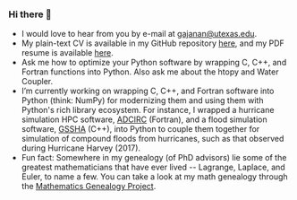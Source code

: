 ### Hi there 👋

<!--
**gajanan-choudhary/gajanan-choudhary** is a ✨ _special_ ✨ repository because its `README.md` (this file) appears on your GitHub profile.

Here are some ideas to get you started:

- 🔭 I’m currently working on ...
- 🌱 I’m currently learning ...
- 👯 I’m looking to collaborate on ...
- 🤔 I’m looking for help with ...
- 💬 Ask me about ...
- 📫 How to reach me: ...
- 😄 Pronouns: ...
- ⚡ Fun fact: ...
-->

- I would love to hear from you by e-mail at gajanan@utexas.edu.
- My plain-text CV is available in my GitHub repository [here](https://github.com/gajanan-choudhary/CV-Resume-text), and my PDF resume is available [here](https://users.oden.utexas.edu/~gajanan/assets/files/Gajanan_Choudhary_Resume.pdf?pdf=Resume).
- Ask me how to optimize your Python software by wrapping C, C++, and Fortran functions into Python. Also ask me about the htopy and Water Coupler.
- I’m currently working on wrapping C, C++, and Fortran software into Python (think: NumPy) for modernizing them and using them with Python's rich library ecosystem. For instance, I wrapped a hurricane simulation HPC software, [ADCIRC](http://adcirc.org/) (Fortran), and a flood simulation software, [GSSHA](https://en.wikipedia.org/wiki/GSSHA) (C++), into Python to couple them together for simulation of compound floods from hurricanes, such as that observed during Hurricane Harvey (2017).
- Fun fact: Somewhere in my genealogy (of PhD advisors) lie some of the greatest mathematicians that have ever lived -- Lagrange, Laplace, and Euler, to name a few. You can take a look at my math genealogy through the [Mathematics Genealogy Project](https://www.genealogy.math.ndsu.nodak.edu/id.php?id=261723).
